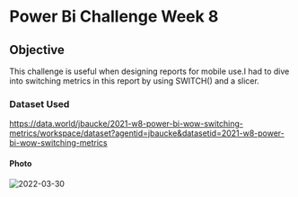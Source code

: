 # Power Bi Challenge Week 8 

## Objective 
This challenge is useful when designing reports for mobile use.I had to dive into switching metrics in this report by using SWITCH() and a slicer.

### Dataset Used 

https://data.world/jbaucke/2021-w8-power-bi-wow-switching-metrics/workspace/dataset?agentid=jbaucke&datasetid=2021-w8-power-bi-wow-switching-metrics

#### Photo
![2022-03-30](https://user-images.githubusercontent.com/70821494/160860577-2ccd9e50-00d0-4fdb-a40b-b0c90a19e98a.png)
